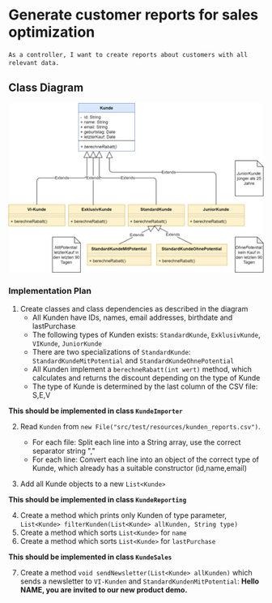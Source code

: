 # Generate customer reports for sales optimization

    As a controller, I want to create reports about customers with all relevant data.

## Class Diagram

![](../../../resources/img/sea_kunde_v1.png)

### Implementation Plan

1. Create classes and class dependencies as described in the diagram
   * All Kunden have IDs, names, email addresses, birthdate and lastPurchase
   * The following types of Kunden exists: `StandardKunde`, `ExklusivKunde`, `VIKunde`, `JuniorKunde`
   * There are two specializations of `StandardKunde`: `StandardKundeMitPotential` and `StandardKundeOhnePotential`
   * All Kunden implement a `berechneRabatt(int wert)` method, which calculates and returns the discount depending on the type of Kunde
   * The type of Kunde is determined by the last column of the CSV file: S,E,V

**This should be implemented in class `KundeImporter`**

2. Read `Kunden` from `new File("src/test/resources/kunden_reports.csv")`.

    * For each file: Split each line into a String array, use the correct separator string ","
    * For each line: Convert each line into an object of the correct type of Kunde, which already has a suitable constructor (id,name,email)

3. Add all Kunde objects to a new `List<Kunde>`

**This should be implemented in class `KundeReporting`**

4. Create a method which prints only Kunden of type parameter, `List<Kunde> filterKunden(List<Kunde> allKunden, String type)`
5. Create a method which sorts `List<Kunde>` for `name`
6. Create a method which sorts `List<Kunde>` for `lastPurchase`

**This should be implemented in class `KundeSales`**

7. Create a method `void sendNewsletter(List<Kunde> allKunden)` which sends a newsletter to `VI-Kunden` and `StandardKundenMitPotential`: **Hello NAME, you are invited to our new product demo.**